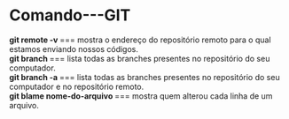# Comando---GIT

<strong>git remote -v </strong> ===  mostra o endereço do repositório remoto para o qual estamos enviando nossos códigos.<br>
<strong>git branch </strong> ===  lista todas as branches presentes no repositório do seu computador.<br>
<strong>git branch -a </strong> ===  lista todas as branches presentes no repositório do seu computador e no repositório remoto.<br>
<strong>git blame nome-do-arquivo </strong> ===  mostra quem alterou cada linha de um arquivo.


